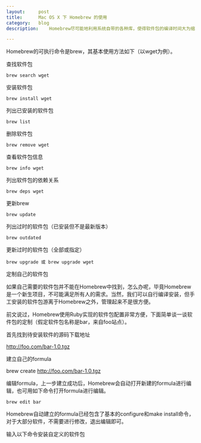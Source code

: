 ```yaml
---
layout:		post
title:		Mac OS X 下 Homebrew 的使用
category:	blog
description:	Homebrew尽可能地利用系统自带的各种库，使得软件包的编译时间大为缩短；同时由于几乎不会造成冗余，软件包的管理也清晰、灵活了许多

---
```


Homebrew的可执行命令是brew，其基本使用方法如下（以wget为例）。

查找软件包

	brew search wget

安装软件包

	brew install wget

列出已安装的软件包

	brew list

删除软件包

	brew remove wget

查看软件包信息

	brew info wget

列出软件包的依赖关系

	brew deps wget

更新brew

	brew update

列出过时的软件包（已安装但不是最新版本）

	brew outdated

更新过时的软件包（全部或指定）

	brew upgrade 或 brew upgrade wget

定制自己的软件包

如果自己需要的软件包并不能在Homebrew中找到，怎么办呢，毕竟Homebrew是一个新生项目，不可能满足所有人的需求。当然，我们可以自行编译安装，但手工安装的软件包游离于Homebrew之外，管理起来不是很方便。

前文说过，Homebrew使用Ruby实现的软件包配置非常方便，下面简单谈一谈软件包的定制（假定软件包名称是bar，来自foo站点）。

首先找到待安装软件的源码下载地址

http://foo.com/bar-1.0.tgz

建立自己的formula

brew create http://foo.com/bar-1.0.tgz

编辑formula，上一步建立成功后，Homebrew会自动打开新建的formula进行编辑，也可用如下命令打开formula进行编辑。

	brew edit bar

Homebrew自动建立的formula已经包含了基本的configure和make install命令，对于大部分软件，不需要进行修改，退出编辑即可。

输入以下命令安装自定义的软件包